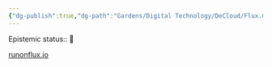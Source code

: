 ```yaml
---
{"dg-publish":true,"dg-path":"Gardens/Digital Technology/DeCloud/Flux.md","permalink":"/gardens/digital-technology/de-cloud/flux/"}
---
```


Epistemic status:: 🌱

[runonflux.io](https://runonflux.io/)